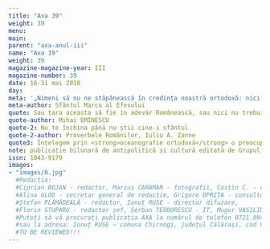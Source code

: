 ```yaml
---
title: "Axa 39"
weight: 39
menu:
main:
parent: "axa-anul-iii"
name: "Axa 39"
weight: 39
magazine-magazine-year: III
magazine-number: 39
date: 16-31 mai 2010
day:
meta: '„Nimeni să nu ne stăpânească în credința noastră ortodoxă: nici un împărat, nici un ierarh, nici un mincinos sinod, nici altcineva, ci numai Unul Dumnezeu, care atât prin El cât și prin ucenicii Săi ne-a fost dat nouă.”'
meta-author: Sfântul Marcu al Efesului
quote: Sau țara aceasta să fie în adevăr Românească, sau nici nu trebuie să fie.
quote-author: Mihai EMINESCU
quote-2: Nu te închina până nu știi cine-i sfântul
quote-2-author: Proverbele Românilor, Iuliu A. Zanne
quote3: Înțelegem prin <strong>oceanografie ortodoxă</strong> o preocupare permanentă, vitală pentru înțelegerea lumii înconjurătoare, de la aspectele ei cotidiene, prozaice și până la gesturile complexe, tainice, religioase; în același timp este o luare de poziție, o valorificare a lumii din perspectivă ortodoxă. Nu am anunțat–o ca pe o știință, nu temându–ne de rigoarea disciplinelor științifice, ci pentru că dorim ca <strong>oceanografia ortodoxă</strong> să fie un mod de a aprecia tot ce ne conține; pe de altă parte, o vedem ca pe o înlesnire a accesului la înțelesurile lumii românești – implicit, ortodoxe – nu ca la un fișier bibliografic ci ca la o părtășie la viață, ca un răspuns la permanenta provocare a transcendentului în imediat. Aceasta presupune existența apriorică a unui fel ortodox de a vedea lumea. Astfel, <strong>oceanografia ortodoxă</strong> înseamnă receptarea spiritului vremii prin folosirea unui anumit mod de interpretare și totodată încercarea de a construi un mod de interpretare.
note: publicație bilunară de antipolitică și cultură editată de Grupul de Acțiune Națională
issn: 1843-9179
images:
- "images/0.jpg"
  #Redacția:
  #Ciprian BOJAN - redactor, Marius CARAMAN - fotografii, Costin C. - consultant, Eleodorus ENĂCHESCU - redactor,
  #Alina GLOD - secretar general de redacție, Grigore OPRIȚA - consultant, Dragoș NICU - redactor șef adjunct,
  #Ștefan PLĂMĂDEALĂ - redactor, Ionuț RUSE - director difuzare,
  #Florin STUPARU - redactor șef, Șerban TEODORESCU - IT, Mugur VASILIU - director.
  #Puteți să vă procurați publicația AXA la numărul de telefon 0721.094.447 – Ionuț RUSE
  #sau la adresa: Ionuț RUSE – comuna Chirnogi, județul Călărași, cod 917025
  #TO BE REVIEWED!!!
---
```

